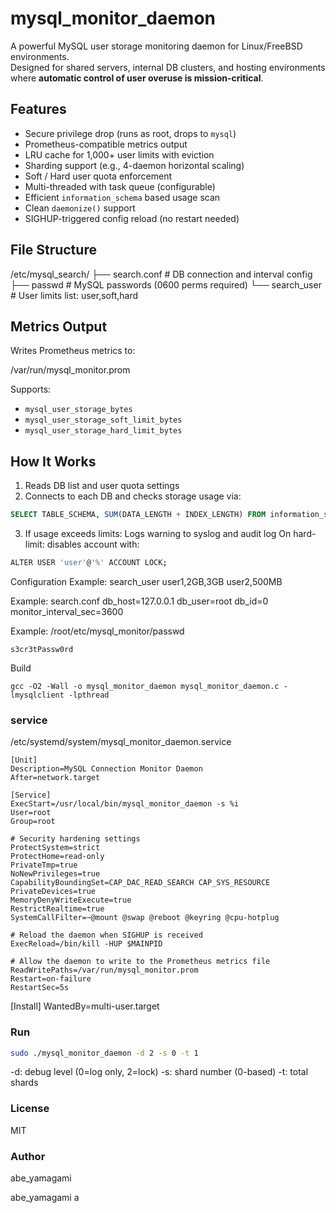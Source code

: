 # mysql_monitor_daemon

A powerful MySQL user storage monitoring daemon for Linux/FreeBSD environments.  
Designed for shared servers, internal DB clusters, and hosting environments where **automatic control of user overuse is mission-critical**.

## Features

- Secure privilege drop (runs as root, drops to `mysql`)
- Prometheus-compatible metrics output
- LRU cache for 1,000+ user limits with eviction
- Sharding support (e.g., 4-daemon horizontal scaling)
- Soft / Hard user quota enforcement
- Multi-threaded with task queue (configurable)
- Efficient `information_schema` based usage scan
- Clean `daemonize()` support
- SIGHUP-triggered config reload (no restart needed)

## File Structure

/etc/mysql_search/
├── search.conf # DB connection and interval config
├── passwd # MySQL passwords (0600 perms required)
└── search_user # User limits list: user,soft,hard

## Metrics Output

Writes Prometheus metrics to:

/var/run/mysql_monitor.prom


Supports:
- `mysql_user_storage_bytes`
- `mysql_user_storage_soft_limit_bytes`
- `mysql_user_storage_hard_limit_bytes`

## How It Works

1. Reads DB list and user quota settings
2. Connects to each DB and checks storage usage via:
 ```sql
SELECT TABLE_SCHEMA, SUM(DATA_LENGTH + INDEX_LENGTH) FROM information_schema.tables GROUP BY TABLE_SCHEMA;
 ```

3. If usage exceeds limits:
Logs warning to syslog and audit log
On hard-limit: disables account with:
```bash
ALTER USER 'user'@'%' ACCOUNT LOCK;
```

Configuration
Example: search_user
user1,2GB,3GB
user2,500MB

Example: search.conf
db_host=127.0.0.1
db_user=root
db_id=0
monitor_interval_sec=3600

Example: /root/etc/mysql_monitor/passwd
```
s3cr3tPassw0rd
```

Build
```
gcc -O2 -Wall -o mysql_monitor_daemon mysql_monitor_daemon.c -lmysqlclient -lpthread
```

### service
/etc/systemd/system/mysql_monitor_daemon.service
```
[Unit]
Description=MySQL Connection Monitor Daemon
After=network.target

[Service]
ExecStart=/usr/local/bin/mysql_monitor_daemon -s %i
User=root
Group=root

# Security hardening settings
ProtectSystem=strict
ProtectHome=read-only
PrivateTmp=true
NoNewPrivileges=true
CapabilityBoundingSet=CAP_DAC_READ_SEARCH CAP_SYS_RESOURCE
PrivateDevices=true
MemoryDenyWriteExecute=true
RestrictRealtime=true
SystemCallFilter=~@mount @swap @reboot @keyring @cpu-hotplug

# Reload the daemon when SIGHUP is received
ExecReload=/bin/kill -HUP $MAINPID

# Allow the daemon to write to the Prometheus metrics file
ReadWritePaths=/var/run/mysql_monitor.prom
Restart=on-failure
RestartSec=5s
```

[Install]
WantedBy=multi-user.target

### Run
```bash
sudo ./mysql_monitor_daemon -d 2 -s 0 -t 1
```
-d: debug level (0=log only, 2=lock)
-s: shard number (0-based)
-t: total shards

### License

MIT

### Author

abe_yamagami





abe_yamagami
a
